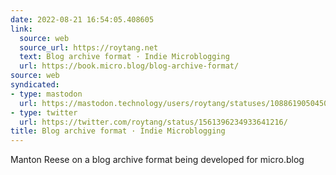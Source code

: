 ```yaml
---
date: 2022-08-21 16:54:05.408605
link:
  source: web
  source_url: https://roytang.net
  text: Blog archive format · Indie Microblogging
  url: https://book.micro.blog/blog-archive-format/
source: web
syndicated:
- type: mastodon
  url: https://mastodon.technology/users/roytang/statuses/108861905045099410
- type: twitter
  url: https://twitter.com/roytang/status/1561396234933641216/
title: Blog archive format · Indie Microblogging
---
```


Manton Reese on a blog archive format being developed for micro.blog